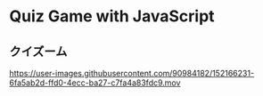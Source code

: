 # Quiz Game with JavaScript

## クイズーム
https://user-images.githubusercontent.com/90984182/152166231-6fa5ab2d-ffd0-4ecc-ba27-c7fa4a83fdc9.mov